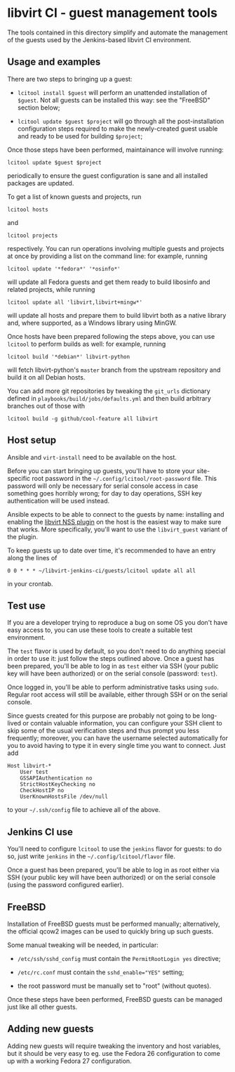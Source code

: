 libvirt CI - guest management tools
===================================

The tools contained in this directory simplify and automate the management
of the guests used by the Jenkins-based libvirt CI environment.


Usage and examples
------------------

There are two steps to bringing up a guest:

* `lcitool install $guest` will perform an unattended installation
  of `$guest`. Not all guests can be installed this way: see the "FreeBSD"
  section below;

* `lcitool update $guest $project` will go through all the
  post-installation configuration steps required to make the newly-created
  guest usable and ready to be used for building `$project`;

Once those steps have been performed, maintainance will involve running:

    lcitool update $guest $project

periodically to ensure the guest configuration is sane and all installed
packages are updated.

To get a list of known guests and projects, run

    lcitool hosts

and

    lcitool projects

respectively. You can run operations involving multiple guests and projects
at once by providing a list on the command line: for example, running

    lcitool update '*fedora*' '*osinfo*'

will update all Fedora guests and get them ready to build libosinfo and
related projects, while running

    lcitool update all 'libvirt,libvirt+mingw*'

will update all hosts and prepare them to build libvirt both as a native
library and, where supported, as a Windows library using MinGW.

Once hosts have been prepared following the steps above, you can use
`lcitool` to perform builds as well: for example, running

    lcitool build '*debian*' libvirt-python

will fetch libvirt-python's `master` branch from the upstream repository
and build it on all Debian hosts.

You can add more git repositories by tweaking the `git_urls` dictionary
defined in `playbooks/build/jobs/defaults.yml` and then build arbitrary
branches out of those with

    lcitool build -g github/cool-feature all libvirt


Host setup
----------

Ansible and `virt-install` need to be available on the host.

Before you can start bringing up guests, you'll have to store your
site-specific root password in the `~/.config/lcitool/root-password` file.
This password will only be necessary for serial console access in case
something goes horribly wrong; for day to day operations, SSH key
authentication will be used instead.

Ansible expects to be able to connect to the guests by name: installing and
enabling the [libvirt NSS plugin](https://wiki.libvirt.org/page/NSS_module)
on the host is the easiest way to make sure that works. More specifically,
you'll want to use the `libvirt_guest` variant of the plugin.

To keep guests up to date over time, it's recommended to have an entry
along the lines of

    0 0 * * * ~/libvirt-jenkins-ci/guests/lcitool update all all

in your crontab.


Test use
--------

If you are a developer trying to reproduce a bug on some OS you don't
have easy access to, you can use these tools to create a suitable test
environment.

The `test` flavor is used by default, so you don't need to do anything
special in order to use it: just follow the steps outlined above. Once
a guest has been prepared, you'll be able to log in as `test` either
via SSH (your public key will have been authorized) or on the serial
console (password: `test`).

Once logged in, you'll be able to perform administrative tasks using
`sudo`. Regular root access will still be available, either through
SSH or on the serial console.

Since guests created for this purpose are probably not going to be
long-lived or contain valuable information, you can configure your
SSH client to skip some of the usual verification steps and thus
prompt you less frequently; moreover, you can have the username
selected automatically for you to avoid having to type it in every
single time you want to connect. Just add

    Host libvirt-*
        User test
        GSSAPIAuthentication no
        StrictHostKeyChecking no
        CheckHostIP no
        UserKnownHostsFile /dev/null

to your `~/.ssh/config` file to achieve all of the above.


Jenkins CI use
--------------

You'll need to configure `lcitool` to use the `jenkins` flavor for
guests: to do so, just write `jenkins` in the `~/.config/lcitool/flavor`
file.

Once a guest has been prepared, you'll be able to log in as root either
via SSH (your public key will have been authorized) or on the serial
console (using the password configured earlier).


FreeBSD
-------

Installation of FreeBSD guests must be performed manually; alternatively,
the official qcow2 images can be used to quickly bring up such guests.

Some manual tweaking will be needed, in particular:

* `/etc/ssh/sshd_config` must contain the `PermitRootLogin yes` directive;

* `/etc/rc.conf` must contain the `sshd_enable="YES"` setting;

* the root password must be manually set to "root" (without quotes).

Once these steps have been performed, FreeBSD guests can be managed just
like all other guests.


Adding new guests
-----------------

Adding new guests will require tweaking the inventory and host variables,
but it should be very easy to eg. use the Fedora 26 configuration to come
up with a working Fedora 27 configuration.
